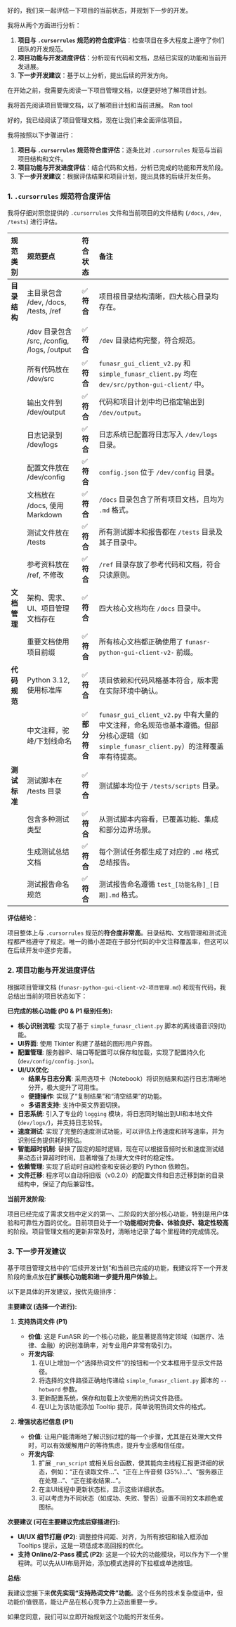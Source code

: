 好的，我们来一起评估一下项目的当前状态，并规划下一步的开发。

我将从两个方面进行分析：
1.  **项目与 `.cursorrules` 规范的符合度评估**：检查项目在多大程度上遵守了你们团队的开发规范。
2.  **项目功能与开发进度评估**：分析现有代码和文档，总结已实现的功能和当前开发进展。
3.  **下一步开发建议**：基于以上分析，提出后续的开发方向。

在开始之前，我需要先阅读一下项目管理文档，以便更好地了解项目计划。

我将首先阅读项目管理文档，以了解项目计划和当前进展。
Ran tool

好的，我已经阅读了项目管理文档，现在让我们来全面评估项目。

我将按照以下步骤进行：

1.  **项目与 `.cursorrules` 规范符合度评估**：逐条比对 `.cursorrules` 规范与当前项目结构和文件。
2.  **项目功能与开发进度评估**：结合代码和文档，分析已完成的功能和开发阶段。
3.  **下一步开发建议**：根据评估结果和项目计划，提出具体的后续开发任务。

### 1. `.cursorrules` 规范符合度评估

我将仔细对照您提供的 `.cursorrules` 文件和当前项目的文件结构 (`/docs`, `/dev`, `/tests`) 进行评估。

| 规范类别 | 规范要点 | 符合状态 | 备注 |
| :--- | :--- | :--- | :--- |
| **目录结构** | 主目录包含 /dev, /docs, /tests, /ref | ✅ **符合** | 项目根目录结构清晰，四大核心目录均存在。 |
| | /dev 目录包含 /src, /config, /logs, /output | ✅ **符合** | `/dev` 目录结构完整，符合规范。 |
| | 所有代码放在 /dev/src | ✅ **符合** | `funasr_gui_client_v2.py` 和 `simple_funasr_client.py` 均在 `dev/src/python-gui-client/` 中。 |
| | 输出文件到 /dev/output | ✅ **符合** | 代码和项目计划中均已指定输出到 `/dev/output`。 |
| | 日志记录到 /dev/logs | ✅ **符合** | 日志系统已配置将日志写入 `/dev/logs` 目录。 |
| | 配置文件放在 /dev/config | ✅ **符合** | `config.json` 位于 `/dev/config` 目录。 |
| | 文档放在 /docs, 使用 Markdown | ✅ **符合** | `/docs` 目录包含了所有项目文档，且均为 `.md` 格式。 |
| | 测试文件放在 /tests | ✅ **符合** | 所有测试脚本和报告都在 `/tests` 目录及其子目录中。 |
| | 参考资料放在 /ref, 不修改 | ✅ **符合** | `/ref` 目录存放了参考代码和文档，符合只读原则。 |
| **文档管理** | 架构、需求、UI、项目管理文档存在 | ✅ **符合** | 四大核心文档均在 `/docs` 目录中。 |
| | 重要文档使用项目前缀 | ✅ **符合** | 所有核心文档都正确使用了 `funasr-python-gui-client-v2-` 前缀。 |
| **代码规范** | Python 3.12, 使用标准库 | ✅ **符合** | 项目依赖和代码风格基本符合，版本需在实际环境中确认。 |
| | 中文注释，驼峰/下划线命名 | ✅ **部分符合** | `funasr_gui_client_v2.py` 中有大量的中文注释，命名规范也基本遵循。但部分核心逻辑（如 `simple_funasr_client.py`）的注释覆盖率有待提高。 |
| **测试标准** | 测试脚本在 /tests 目录 | ✅ **符合** | 测试脚本均位于 `/tests/scripts` 目录。 |
| | 包含多种测试类型 | ✅ **符合** | 从测试脚本内容看，已覆盖功能、集成和部分边界场景。 |
| | 生成测试总结文档 | ✅ **符合** | 每个测试任务都生成了对应的 `.md` 格式总结报告。 |
| | 测试报告命名规范 | ✅ **符合** | 测试报告命名遵循 `test_[功能名称]_[日期].md` 格式。 |

**评估结论**：

项目整体上与 `.cursorrules` 规范的**符合度非常高**。目录结构、文档管理和测试流程都严格遵守了规定。唯一的微小差距在于部分代码的中文注释覆盖率，但这可以在后续开发中逐步完善。

### 2. 项目功能与开发进度评估

根据项目管理文档 (`funasr-python-gui-client-v2-项目管理.md`) 和现有代码，我总结出当前的项目状态如下：

**已完成的核心功能 (P0 & P1 级别任务):**

*   **核心识别流程**: 实现了基于 `simple_funasr_client.py` 脚本的离线语音识别功能。
*   **UI界面**: 使用 Tkinter 构建了基础的图形用户界面。
*   **配置管理**: 服务器IP、端口等配置可以保存和加载，实现了配置持久化 (`dev/config/config.json`)。
*   **UI/UX优化**:
    *   **结果与日志分离**: 采用选项卡（Notebook）将识别结果和运行日志清晰地分开，极大提升了可用性。
    *   **便捷操作**: 实现了“复制结果”和“清空结果”的功能。
    *   **多语言支持**: 支持中英文界面切换。
*   **日志系统**: 引入了专业的 `logging` 模块，将日志同时输出到UI和本地文件 (`dev/logs/`)，并支持日志轮转。
*   **速度测试**: 实现了完整的速度测试功能，可以评估上传速度和转写速率，并为识别任务提供耗时预估。
*   **智能超时机制**: 替换了固定的超时逻辑，现在可以根据音频时长和速度测试结果动态计算超时时间，显著增强了处理大文件时的稳定性。
*   **依赖管理**: 实现了启动时自动检查和安装必要的 Python 依赖包。
*   **文件迁移**: 程序可以自动将旧版（v0.2.0）的配置文件和日志迁移到新的目录结构中，保证了向后兼容性。

**当前开发阶段**:

项目已经完成了需求文档中定义的第一、二阶段的大部分核心功能，特别是用户体验和可靠性方面的优化。目前项目处于一个**功能相对完备、体验良好、稳定性较高**的阶段。项目管理文档的更新非常及时，清晰地记录了每个里程碑的完成情况。

### 3. 下一步开发建议

基于项目管理文档中的“后续开发计划”和当前已完成的功能，我建议将下一个开发阶段的重点放在**扩展核心功能和进一步提升用户体验**上。

以下是具体的开发建议，按优先级排序：

**主要建议 (选择一个进行):**

1.  **支持热词文件 (P1)**
    *   **价值**: 这是 FunASR 的一个核心功能，能显著提高特定领域（如医疗、法律、金融）的识别准确率，对专业用户非常有吸引力。
    *   **开发内容**:
        1.  在UI上增加一个“选择热词文件”的按钮和一个文本框用于显示文件路径。
        2.  将选择的文件路径正确地传递给 `simple_funasr_client.py` 脚本的 `--hotword` 参数。
        3.  更新配置系统，保存和加载上次使用的热词文件路径。
        4.  在UI上为该功能添加 Tooltip 提示，简单说明热词文件的格式。

2.  **增强状态栏信息 (P1)**
    *   **价值**: 让用户能清晰地了解识别过程的每一个步骤，尤其是在处理大文件时，可以有效缓解用户的等待焦虑，提升专业感和信任度。
    *   **开发内容**:
        1.  扩展 `_run_script` 或相关后台函数，使其能向主线程汇报更详细的状态，例如：“正在读取文件...”、“正在上传音频 (35%)...”、“服务器正在处理...”、“正在接收结果...”。
        2.  在主UI线程中更新状态栏，显示这些详细状态。
        3.  可以考虑为不同状态（如成功、失败、警告）设置不同的文本颜色或图标。

**次要建议 (可在主要建议完成后穿插进行):**

*   **UI/UX 细节打磨 (P2)**: 调整控件间距、对齐，为所有按钮和输入框添加 Tooltips 提示，这是一项低成本高回报的优化。
*   **支持 Online/2-Pass 模式 (P2)**: 这是一个较大的功能模块，可以作为下一个里程碑。可以先从UI布局开始，添加模式选择的下拉框或单选按钮。

**总结**:

我建议您接下来**优先实现“支持热词文件”功能**。这个任务的技术复杂度适中，但功能价值很高，能让产品在核心竞争力上迈出重要一步。

如果您同意，我们可以立即开始规划这个功能的开发任务。